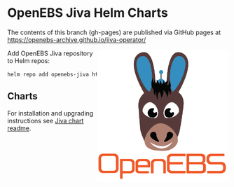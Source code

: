 # OpenEBS Jiva Helm Charts

The contents of this branch (gh-pages) are published via GitHub pages at https://openebs-archive.github.io/jiva-operator/


<img width="300" align="right" alt="OpenEBS Logo" src="https://raw.githubusercontent.com/cncf/artwork/master/projects/openebs/stacked/color/openebs-stacked-color.png" xmlns="http://www.w3.org/1999/html">

Add OpenEBS Jiva repository to Helm repos:

```bash
helm repo add openebs-jiva https://openebs-archive.github.io/jiva-operator
```

## Charts

For installation and upgrading instructions see [Jiva chart readme](https://github.com/openebs-archive/jiva-operator/blob/master/deploy/helm/charts/README.md).

